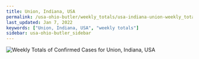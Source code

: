```yaml
---
title: Union, Indiana, USA
permalink: /usa-ohio-butler/weekly_totals/usa-indiana-union-weekly_totals.html
last_updated: Jan 7, 2022
keywords: ["Union, Indiana, USA", "weekly totals"]
sidebar: usa-ohio-butler_sidebar
---
```


![Weekly Totals of Confirmed Cases for Union, Indiana, USA](/covid_tracker/images/graphs/usa-indiana-union-weekly_totals_graph.png)
